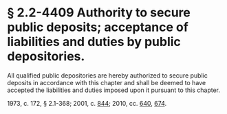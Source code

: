 # § 2.2-4409 Authority to secure public deposits; acceptance of liabilities and duties by public depositories.

<p>All qualified public depositories are hereby authorized to secure public deposits in accordance with this chapter and shall be deemed to have accepted the liabilities and duties imposed upon it pursuant to this chapter.</p><p>1973, c. 172, § 2.1-368; 2001, c. <a href='http://lis.virginia.gov/cgi-bin/legp604.exe?011+ful+CHAP0844'>844</a>; 2010, cc. <a href='http://lis.virginia.gov/cgi-bin/legp604.exe?101+ful+CHAP0640'>640</a>, <a href='http://lis.virginia.gov/cgi-bin/legp604.exe?101+ful+CHAP0674'>674</a>.</p>